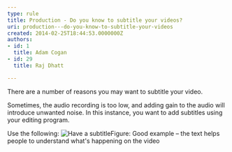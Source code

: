 ```yaml
---
type: rule
title: Production - Do you know to subtitle your videos?
uri: production---do-you-know-to-subtitle-your-videos
created: 2014-02-25T18:44:53.0000000Z
authors:
- id: 1
  title: Adam Cogan
- id: 29
  title: Raj Dhatt

---
```


 
​There are a number of reasons you may want to subtitle your video.

Sometimes, the audio recording is too low, and adding gain to the audio will introduce unwanted noise. In this instance, you want to add subtitles using your editing program.
 
​​Use the following:
![Have a subtitle](/PublishingImages/subtitle.jpg)Figure: Good example – the text helps people to understand what's happening on the video
